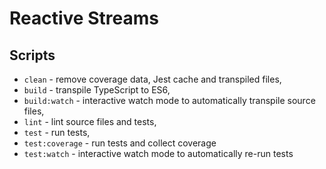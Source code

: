 # Reactive Streams

## Scripts

- `clean` - remove coverage data, Jest cache and transpiled files,
- `build` - transpile TypeScript to ES6,
- `build:watch` - interactive watch mode to automatically transpile source files,
- `lint` - lint source files and tests,
- `test` - run tests,
- `test:coverage` - run tests and collect coverage
- `test:watch` - interactive watch mode to automatically re-run tests
